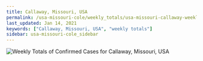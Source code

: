 ```yaml
---
title: Callaway, Missouri, USA
permalink: /usa-missouri-cole/weekly_totals/usa-missouri-callaway-weekly_totals.html
last_updated: Jan 14, 2021
keywords: ["Callaway, Missouri, USA", "weekly totals"]
sidebar: usa-missouri-cole_sidebar
---
```


![Weekly Totals of Confirmed Cases for Callaway, Missouri, USA](/covid_tracker/images/graphs/usa-missouri-callaway-weekly_totals_graph.png)
